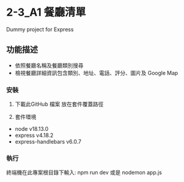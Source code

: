 # 2-3_A1 餐廳清單 

Dummy project for Express

## 功能描述

- 依照餐廳名稱及餐廳類別搜尋
- 檢視餐廳詳細資訊包含類別、地址、電話、評分、圖片及 Google Map


### 安裝

1. 下載此GitHub 檔案 放在套件覆蓋路徑

2. 套件環境
- node v18.13.0
- express v4.18.2
- express-handlebars v6.0.7

### 執行
終端機在此專案根目錄下輸入:
npm run dev
或是
nodemon app.js